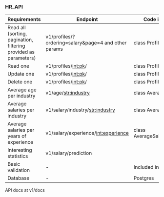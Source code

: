 ### HR_API 

Requirements           | Endpoint                | Code implementation
---------------------- | ----------------------- | ------------
Read all (sorting, pagination, filtering provided as parameters) | v1/profiles/?ordering=salary&page=4 and other params | class ProfilesList()
Read one               | v1/profiles/<int:pk>/   | class ProfileSingle()
Update one             | v1/profiles/<int:pk>/   | class ProfileSingle()
Delete one             | v1/profiles/<int:pk>/   | class ProfileSingle()
Average age per industry | v1/age/<str:industry> | class AverageAge()
Average salaries per industry| v1/salary/industry/<str:industry> | class AverageSalary()
Average salaries per years of experience | v1/salary/experience/<int:experience> | class AverageSalaryPerExperience()
Interesting statistics | v1/salary/prediction    | 
Basic validation       |  -                      | Included in framework
Database               |  -                      | Postgres
API docs at v1/docs